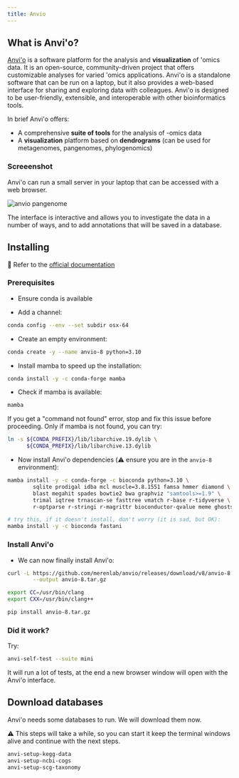 ```yaml
---
title: Anvio
---
```


## What is Anvi'o?

[Anvi'o](https://www.anvio.org) is a software platform for the analysis and **visualization** of 'omics data. 
It is an open-source, community-driven project that offers customizable analyses for varied 'omics applications. Anvi'o is a standalone software that can be run on a laptop, but it also provides a web-based interface for sharing and exploring data with colleagues. Anvi'o is designed to be user-friendly, extensible, and interoperable with other bioinformatics tools.

In brief Anvi'o offers:

* A comprehensive **suite of tools** for the analysis of -omics data
* A **visualization** platform based on **dendrograms** (can be used for metagenomes, pangenomes, phylogenomics)


### Screeenshot

Anvi'o can run a small server in your laptop that can be accessed with a web browser.

![anvio pangenome]({{site.baseurl}}/img/metagenomics/anvio-pan.png)

The interface is interactive and allows you to investigate the data in a number of ways, and to add annotations
that will be saved in a database.

## Installing

:book: Refer to the [official documentation](https://anvio.org/install/macos/stable/)

### Prerequisites

* Ensure conda is available

* Add a channel:

```bash
conda config --env --set subdir osx-64
```

* Create an empty environment:

```bash
conda create -y --name anvio-8 python=3.10
```

* Install mamba to speed up the installation:

```bash
conda install -y -c conda-forge mamba
```

* Check if mamba is available:

```bash
mamba
```

If you get a "command not found" error, stop and fix this issue before proceeding.
Only if mamba is not found, you can try:

```bash
ln -s ${CONDA_PREFIX}/lib/libarchive.19.dylib \
      ${CONDA_PREFIX}/lib/libarchive.13.dylib
```

* Now install Anvi'o dependencies (:warning: ensure you are in the `anvio-8` environment):

```bash
mamba install -y -c conda-forge -c bioconda python=3.10 \
        sqlite prodigal idba mcl muscle=3.8.1551 famsa hmmer diamond \
        blast megahit spades bowtie2 bwa graphviz "samtools>=1.9" \
        trimal iqtree trnascan-se fasttree vmatch r-base r-tidyverse \
        r-optparse r-stringi r-magrittr bioconductor-qvalue meme ghostscript

# try this, if it doesn't install, don't worry (it is sad, but OK):
mamba install -y -c bioconda fastani
```

### Install Anvi'o

* We can now finally install Anvi'o:

```bash
curl -L https://github.com/merenlab/anvio/releases/download/v8/anvio-8.tar.gz \
        --output anvio-8.tar.gz

export CC=/usr/bin/clang
export CXX=/usr/bin/clang++

pip install anvio-8.tar.gz
```

### Did it work? 

Try:

```bash
anvi-self-test --suite mini
```

It will run a lot of tests, at the end a new browser window will open with the Anvi'o interface.

## Download databases

Anvi'o needs some databases to run. We will download them now.

:warning: This steps will take a while, so you can start it keep the terminal windows alive and continue with the next steps.

```bash
anvi-setup-kegg-data
anvi-setup-ncbi-cogs
anvi-setup-scg-taxonomy
```